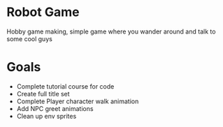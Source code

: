 # Robot Game
 Hobby game making, simple game where you wander around and talk to some cool guys

 # Goals
 - Complete tutorial course for code
 - Create full title set
 - Complete Player character walk animation
 - Add NPC greet animations
 - Clean up env sprites
